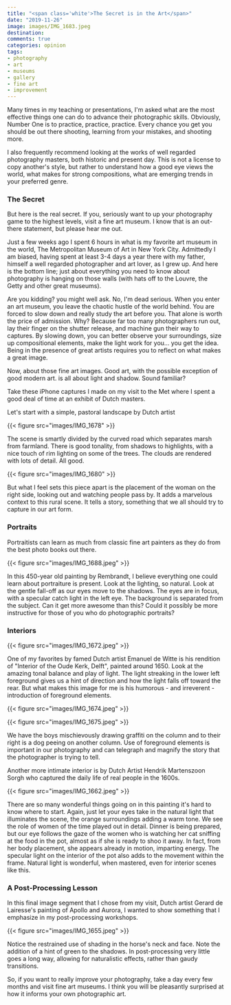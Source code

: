 ```yaml
---
title: "<span class='white'>The Secret is in the Art</span>"
date: "2019-11-26"
image: images/IMG_1683.jpeg
destination:
comments: true
categories: opinion
tags:
- photography
- art
- museums
- gallery
- fine art
- improvement
---
```


Many times in my teaching or presentations, I'm asked what are the most effective things one can do to advance their photographic skills. Obviously, Number One is to practice, practice, practice. Every chance you get you should be out there shooting, learning from your mistakes, and shooting more. 

I also frequently recommend looking at the works of well regarded photography masters, both historic and present day. This is not a license to copy another's style, but rather to understand how a good eye views the world, what makes for strong compositions, what are emerging trends in your preferred genre. 

### The Secret

But here is the real secret. If you, seriously want to up your photography game to the highest levels, visit a fine art museum. I know that is an out-there statement, but please hear me out. 

Just a few weeks ago I spent 6 hours in what is my favorite art museum in the world, The Metropolitan Museum of Art in New York City. Admittedly I am biased, having spent at least 3-4 days a year there with my father, himself a well regarded photographer and art lover, as I grew up. And here is the bottom line; just about everything you need to know about photography is hanging on those walls (with hats off to the Louvre, the Getty and other great museums). 

Are you kidding? you might well ask. No, I'm dead serious. When you enter an art museum, you leave the chaotic hustle of the world behind. You are forced to slow down and really study the art before you. That alone is worth the price of admission. Why? Because far too many photographers run out, lay their finger on the shutter release, and machine gun their way to captures. By slowing down, you can better observe your surroundings, size up compositional elements, make the light work for you... you get the idea. Being in the presence of great artists requires you to reflect on what makes a great image. 

Now, about those fine art images. Good art, with the possible exception of good modern art. is all about light and shadow. Sound familiar? 

Take these iPhone captures I made on my visit to the Met where I spent a good deal of time at an exhibit of Dutch masters. 

Let's start with a simple, pastoral landscape by Dutch artist 

{{< figure src="images/IMG_1678" >}}

The scene is smartly divided by the curved road which separates marsh from farmland. There is good tonality, from shadows to highlights, with a nice touch of rim lighting on some of the trees. The clouds are rendered with lots of detail. All good. 

{{< figure src="images/IMG_1680" >}}

But what I feel sets this piece apart is the placement of the woman on the right side, looking out and watching people pass by. It adds a marvelous context to this rural scene. It tells a story, something that we all should try to capture in our art form. 


### Portraits



Portraitists can learn as much from classic fine art painters as they do from the best photo books out there. 

{{< figure src="images/IMG_1688.jpeg" >}}

In this 450-year old painting by Rembrandt, I believe everything one could learn about portraiture is present. Look at the lighting, so natural. Look at the gentle fall-off as our eyes move to the shadows. The eyes are in focus, with a specular catch light in the left eye. The background is separated from the subject. Can it get more awesome than this? Could it possibly be more instructive for those of you who do photographic portraits?

### Interiors

{{< figure src="images/IMG_1672.jpeg" >}}

One of my favorites by famed Dutch artist Emanuel de Witte is his rendition of "Interior of the Oude Kerk, Delft", painted around 1650. Look at the amazing tonal balance and play of light. The light streaking in the lower left foreground gives us a hint of direction and how the light falls off toward the rear. But what makes this image for me is his humorous - and irreverent - introduction of foreground elements. 

{{< figure src="images/IMG_1674.jpeg" >}}

{{< figure src="images/IMG_1675.jpeg" >}}

We have the boys mischievously drawing graffiti on the column and to their right is a dog peeing on another column. Use of foreground elements is important in our photography and can telegraph and magnify the story that the photographer is trying to tell.  

Another more intimate interior is by Dutch Artist Hendrik Martenszoon Sorgh who captured the daily life of real people in the 1600s. 

{{< figure src="images/IMG_1662.jpeg" >}}

There are so many wonderful things going on in this painting it's hard to know where to start. Again, just let your eyes take in the natural light that illuminates the scene, the orange surroundings adding a warm tone. We see the role of women of the time played out in detail. Dinner is being prepared, but our eye follows the gaze of the women who is watching her cat sniffing at the food in the pot, almost as if she is ready to shoo it away. In fact, from her body placement, she appears already in motion, imparting energy. The specular light on the interior of the pot also adds to the movement within the frame. Natural light is wonderful, when mastered, even for interior scenes like this. 

### A Post-Processing Lesson

In this final image segment that I chose from my visit, Dutch artist Gerard de Lairesse's painting of Apollo and Aurora, I wanted to show something that I emphasize in my post-processing workshops. 

{{< figure src="images/IMG_1655.jpeg" >}}

Notice the restrained use of shading in the horse's neck and face. Note the addition of a hint of green to the shadows. In post-processing very little goes a long way, allowing for naturalistic effects, rather than gaudy transitions. 

So, if you want to really improve your photography, take a day every few months and visit fine art museums. I think you will be pleasantly surprised at how it informs your own photographic art. 
